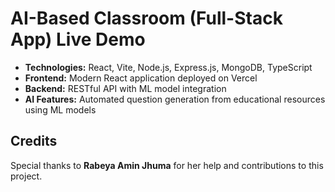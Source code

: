# AI-Based Classroom (Full-Stack App) Live Demo

- **Technologies:** React, Vite, Node.js, Express.js, MongoDB, TypeScript
- **Frontend:** Modern React application deployed on Vercel
- **Backend:** RESTful API with ML model integration
- **AI Features:** Automated question generation from educational resources using ML models

## Credits

Special thanks to **Rabeya Amin Jhuma** for her help and contributions to this project.
